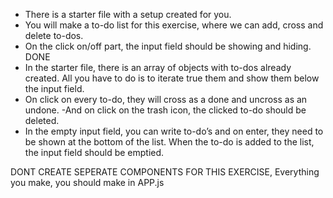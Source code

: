 - There is a starter file with a setup created for you.
- You will make a to-do list for this exercise, where we can add, cross and delete to-dos.
- On the click on/off part, the input field should be showing and hiding. DONE
- In the starter file, there is an array of objects with to-dos already created. All you have to do
  is to iterate true them and show them below the input field.
- On click on every to-do, they will cross as a done and uncross as an undone.
  -And on click on the trash icon, the clicked to-do should be deleted.
- In the empty input field, you can write to-do’s and on enter, they need to be shown at the bottom of the list. When the to-do is added to the list, the input field should be emptied.

DONT CREATE SEPERATE COMPONENTS FOR THIS EXERCISE, Everything you make, you should make in APP.js
